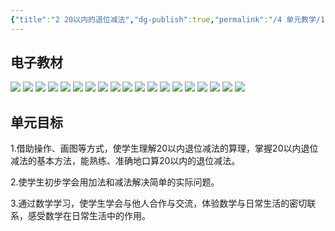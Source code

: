 ```yaml
---
{"title":"2 20以内的退位减法","dg-publish":true,"permalink":"/4 单元教学/1B 一下/2 20以内的退位减法/","dgPassFrontmatter":true,"noteIcon":""}
---
```




## 电子教材

<p class="grid-4">
	<img loading="lazy" decoding="async" src="https://book.pep.com.cn/1221001102121/files/mobile/14.jpg">
	<img loading="lazy" decoding="async" src="https://book.pep.com.cn/1221001102121/files/mobile/15.jpg">
	<img loading="lazy" decoding="async" src="https://book.pep.com.cn/1221001102121/files/mobile/16.jpg">
	<img loading="lazy" decoding="async" src="https://book.pep.com.cn/1221001102121/files/mobile/17.jpg">
	<img loading="lazy" decoding="async" src="https://book.pep.com.cn/1221001102121/files/mobile/18.jpg">
	<img loading="lazy" decoding="async" src="https://book.pep.com.cn/1221001102121/files/mobile/19.jpg">
	<img loading="lazy" decoding="async" src="https://book.pep.com.cn/1221001102121/files/mobile/20.jpg">
	<img loading="lazy" decoding="async" src="https://book.pep.com.cn/1221001102121/files/mobile/21.jpg">
	<img loading="lazy" decoding="async" src="https://book.pep.com.cn/1221001102121/files/mobile/22.jpg">
	<img loading="lazy" decoding="async" src="https://book.pep.com.cn/1221001102121/files/mobile/23.jpg">
	<img loading="lazy" decoding="async" src="https://book.pep.com.cn/1221001102121/files/mobile/24.jpg">
	<img loading="lazy" decoding="async" src="https://book.pep.com.cn/1221001102121/files/mobile/25.jpg">
	<img loading="lazy" decoding="async" src="https://book.pep.com.cn/1221001102121/files/mobile/26.jpg">
	<img loading="lazy" decoding="async" src="https://book.pep.com.cn/1221001102121/files/mobile/27.jpg">
	<img loading="lazy" decoding="async" src="https://book.pep.com.cn/1221001102121/files/mobile/28.jpg">
	<img loading="lazy" decoding="async" src="https://book.pep.com.cn/1221001102121/files/mobile/29.jpg">
	<img loading="lazy" decoding="async" src="https://book.pep.com.cn/1221001102121/files/mobile/30.jpg">
	<img loading="lazy" decoding="async" src="https://book.pep.com.cn/1221001102121/files/mobile/31.jpg">
	<img loading="lazy" decoding="async" src="https://book.pep.com.cn/1221001102121/files/mobile/32.jpg">
</p>

## 单元目标

1.借助操作、画图等方式，使学生理解20以内退位减法的算理，掌握20以内退位减法的基本方法，能熟练、准确地口算20以内的退位减法。

2.使学生初步学会用加法和减法解决简单的实际问题。

3.通过数学学习，使学生学会与他人合作与交流，体验数学与日常生活的密切联系，感受数学在日常生活中的作用。
